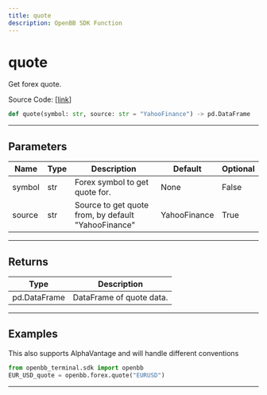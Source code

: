 ```yaml
---
title: quote
description: OpenBB SDK Function
---
```


# quote

Get forex quote.

Source Code: [[link](https://github.com/OpenBB-finance/OpenBBTerminal/tree/main/openbb_terminal/forex/sdk_helpers.py#L9)]

```python
def quote(symbol: str, source: str = "YahooFinance") -> pd.DataFrame
```
---
## Parameters

| Name | Type | Description | Default | Optional |
| ---- | ---- | ----------- | ------- | -------- |
| symbol | str | Forex symbol to get quote for. | None | False |
| source | str | Source to get quote from, by default "YahooFinance" | YahooFinance | True |

---
## Returns

| Type | Description |
| ---- | ----------- |
| pd.DataFrame | DataFrame of quote data. |

---
## Examples


This also supports AlphaVantage and will handle different conventions
```python
from openbb_terminal.sdk import openbb
EUR_USD_quote = openbb.forex.quote("EURUSD")
```

---
